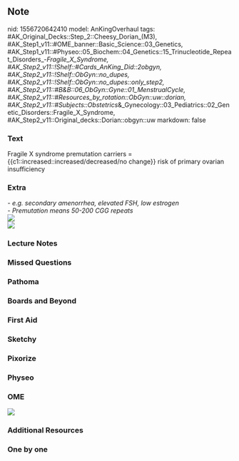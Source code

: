 ## Note
nid: 1556720642410
model: AnKingOverhaul
tags: #AK_Original_Decks::Step_2::Cheesy_Dorian_(M3), #AK_Step1_v11::#OME_banner::Basic_Science::03_Genetics, #AK_Step1_v11::#Physeo::05_Biochem::04_Genetics::15_Trinucleotide_Repeat_Disorders_-_Fragile_X_Syndrome, #AK_Step2_v11::!Shelf::#Cards_AnKing_Did::2obgyn, #AK_Step2_v11::!Shelf::ObGyn::no_dupes, #AK_Step2_v11::!Shelf::ObGyn::no_dupes::only_step2, #AK_Step2_v11::#B&B::06_ObGyn::Gyne::01_MenstrualCycle, #AK_Step2_v11::#Resources_by_rotation::ObGyn::uw::dorian, #AK_Step2_v11::#Subjects::Obstetrics_&_Gynecology::03_Pediatrics::02_Genetic_Disorders::Fragile_X_Syndrome, #AK_Step2_v11::Original_decks::Dorian::obgyn::uw
markdown: false

### Text
Fragile X syndrome premutation carriers = {{c1::increased::increased/decreased/no change}} risk of primary ovarian insufficiency

### Extra
<div>
  <div>
    <div>
      <i>- e.g. secondary amenorrhea, elevated FSH, low
      estrogen</i>
      <div>
        <i>- Premutation means 50-200 CGG repeats</i>
      </div>
    </div>
    <div>
      <i><img src="paste-1367689385738243.jpg"></i>
      <div>
        <i><img src="premature%20ovarian.png"></i>
      </div>
    </div>
  </div>
</div>

### Lecture Notes


### Missed Questions


### Pathoma


### Boards and Beyond


### First Aid


### Sketchy


### Pixorize


### Physeo


### OME
<div class="ome-widget">
  <a href="https://onlinemeded.org/spa/genetics?ref=anki"><img src=
  "_OME_AnkiFlashcards_Topic_1.png"></a>
</div>

### Additional Resources


### One by one

